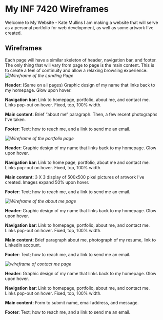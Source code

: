 # My INF 7420 Wireframes
Welcome to My Website - Kate Mullins
I am making a website that will serve as a personal portfolio for web development, as well as some artwork I’ve created. 

## Wireframes
Each page will have a similar skeleton of header, navigation bar, and footer. The only thing that will vary from page to page is the main content. This is to create a feel of continuity and allow a relaxing browsing experience.
*![Wireframe of the Landing Page](wireframes/homepage1.jpg)*

**Header**: (Same on all pages) Graphic design of my name that links back to my homepage. Glow upon hover.

**Navigation bar**: Link to homepage, portfolio, about me, and contact me. Links pop-out on hover. Fixed, top, 100% width.

**Main content**: Brief “about me” paragraph. Then, a few recent photographs I’ve taken.

**Footer**: Text; how to reach me, and a link to send me an email.

*![Wireframe of the portfolio page](wireframes/portfolio2.jpg)*

**Header**: Graphic design of my name that links back to my homepage. Glow upon hover.

**Navigation bar**: Link to home page, portfolio, about me and contact me. Links pop-out on hover. Fixed, top, 100% width.

**Main content**: 3 X 3 display of 500x500 pixel pictures of artwork I’ve created. Images expand 50% upon hover.

**Footer**: Text; how to reach me, and a link to send me an email.

*![Wireframe of the about me page](wireframes/aboutme3.jpg)*

**Header**: Graphic design of my name that links back to my homepage. Glow upon hover.

**Navigation bar**: Link to homepage, portfolio, about me, and contact me. Links pop-out on hover. Fixed, top, 100% width.

**Main content**: Brief paragraph about me, photograph of my resume, link to LinkedIn account.

**Footer**: Text; how to reach me, and a link to send me an email.

*![wireframe of contact me page](wireframes/contactme4.jpg)*

**Header**: Graphic design of my name that links back to my homepage. Glow upon hover.

**Navigation bar**: Link to homepage, portfolio, about me, and contact me. Links pop-out on hover. Fixed, top, 100% width.

**Main content**: Form to submit name, email address, and message.

**Footer**: Text; how to reach me, and a link to send me an email. 


